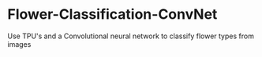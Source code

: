 # Flower-Classification-ConvNet
Use TPU's and a Convolutional neural network to classify flower types from images
